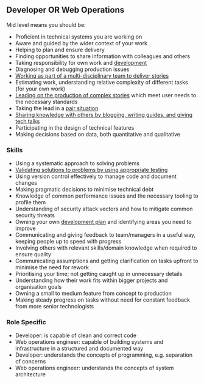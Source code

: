 
## Developer OR Web Operations

Mid level means you should be:

- Proficient in technical systems you are working on
- Aware and guided by the wider context of your work
- Helping to plan and ensure delivery
- Finding opportunities to share information with colleagues and others
- Taking responsibility for own work and [development](/career-path/competencies/owning-their-development-plan.md)
- Diagnosing and debugging production issues
- [Working as part of a multi-disciplinary team to deliver stories](/career-path/competencies/working-as-a-multi-disciplinary-team.md)
- Estimating work, understanding relative complexity of different tasks (for your own work)
- [Leading on the production of complex stories](/career-path/competencies/leading-on-stories.md) which meet user needs to the necessary standards
- Taking the lead in a [pair situation](/guides/pair-programming.md)
- [Sharing knowledge with others by blogging, writing guides, and giving tech talks](/career-path/competencies/sharing-knowledge-with-others.md)
- Participating in the design of technical features
- Making decisions based on data, both quantitative and qualitative

### Skills

- Using a systematic approach to solving problems
- [Validating solutions to problems by using appropriate testing](/career-path/competencies/using-appropriate-testing-to-ensure-software-quality.md#mid-level)
- Using version control effectively to manage code and document changes
- Making pragmatic decisions to minimise technical debt
- Knowledge of common performance issues and the necessary tooling to profile them
- Understanding of security attack vectors and how to mitigate common security threats
- Owning your own [development plan](/career-path/competencies/owning-their-development-plan.md) and identifying areas you need to improve
- Communicating and giving feedback to team/managers in a useful way, keeping people up to speed with progress
- Involving others with relevant skills/domain knowledge when required to ensure quality
- Communicating assumptions and getting clarification on tasks upfront to minimise the need for rework
- Prioritising your time; not getting caught up in unnecessary details
- Understanding how their work fits within bigger projects and organisation goals
- Owning a small to medium feature from concept to production
- Making steady progress on tasks without need for constant feedback from more senior technologists

### Role Specific

- Developer: is capable of clean and correct code
- Web operations engineer: capable of building systems and infrastructure in a structured and documented way
- Developer: understands the concepts of programming, e.g. separation of concerns
- Web operations engineer: understands the concepts of system architecture

